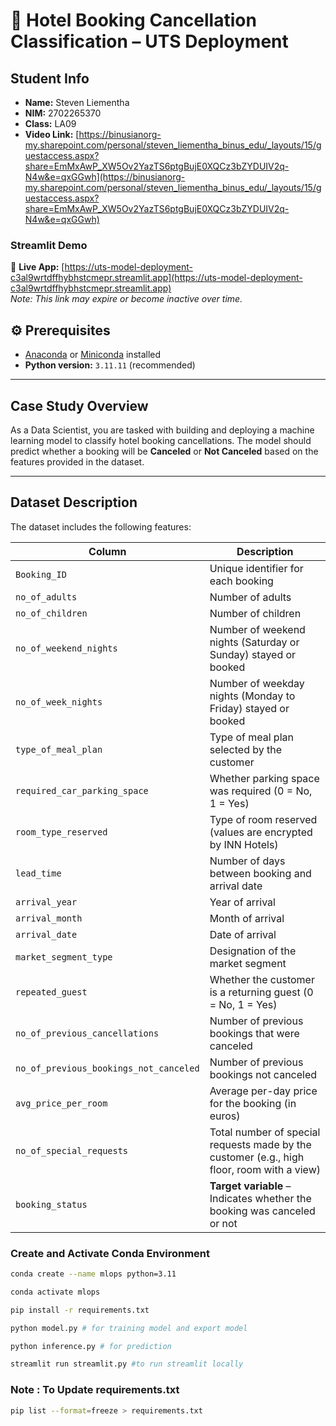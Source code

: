 
# 🏨 Hotel Booking Cancellation Classification – UTS Deployment

## Student Info
- **Name:** Steven Liementha
- **NIM:** 2702265370
- **Class:** LA09
- **Video Link:** [https://binusianorg-my.sharepoint.com/personal/steven_liementha_binus_edu/_layouts/15/guestaccess.aspx?share=EmMxAwP_XW5Ov2YazTS6ptgBujE0XQCz3bZYDUIV2q-N4w&e=qxGGwh](https://binusianorg-my.sharepoint.com/personal/steven_liementha_binus_edu/_layouts/15/guestaccess.aspx?share=EmMxAwP_XW5Ov2YazTS6ptgBujE0XQCz3bZYDUIV2q-N4w&e=qxGGwh)

### Streamlit Demo
🔗 **Live App:** [https://uts-model-deployment-c3al9wrtdffhybhstcmepr.streamlit.app](https://uts-model-deployment-c3al9wrtdffhybhstcmepr.streamlit.app)  
*Note: This link may expire or become inactive over time.*

## ⚙️ Prerequisites
- [Anaconda](https://www.anaconda.com/products/distribution) or [Miniconda](https://docs.conda.io/en/latest/miniconda.html) installed
- **Python version:** `3.11.11` (recommended)

---

## Case Study Overview

As a Data Scientist, you are tasked with building and deploying a machine learning model to classify hotel booking cancellations. The model should predict whether a booking will be **Canceled** or **Not Canceled** based on the features provided in the dataset.

---

## Dataset Description

The dataset includes the following features:

| Column | Description |
|--------|-------------|
| `Booking_ID` | Unique identifier for each booking |
| `no_of_adults` | Number of adults |
| `no_of_children` | Number of children |
| `no_of_weekend_nights` | Number of weekend nights (Saturday or Sunday) stayed or booked |
| `no_of_week_nights` | Number of weekday nights (Monday to Friday) stayed or booked |
| `type_of_meal_plan` | Type of meal plan selected by the customer |
| `required_car_parking_space` | Whether parking space was required (0 = No, 1 = Yes) |
| `room_type_reserved` | Type of room reserved (values are encrypted by INN Hotels) |
| `lead_time` | Number of days between booking and arrival date |
| `arrival_year` | Year of arrival |
| `arrival_month` | Month of arrival |
| `arrival_date` | Date of arrival |
| `market_segment_type` | Designation of the market segment |
| `repeated_guest` | Whether the customer is a returning guest (0 = No, 1 = Yes) |
| `no_of_previous_cancellations` | Number of previous bookings that were canceled |
| `no_of_previous_bookings_not_canceled` | Number of previous bookings not canceled |
| `avg_price_per_room` | Average per-day price for the booking (in euros) |
| `no_of_special_requests` | Total number of special requests made by the customer (e.g., high floor, room with a view) |
| `booking_status` | **Target variable** – Indicates whether the booking was canceled or not |

### Create and Activate Conda Environment

```bash
conda create --name mlops python=3.11

conda activate mlops

pip install -r requirements.txt

python model.py # for training model and export model

python inference.py # for prediction

streamlit run streamlit.py #to run streamlit locally
```

### Note : To Update requirements.txt
```sh
pip list --format=freeze > requirements.txt
```
